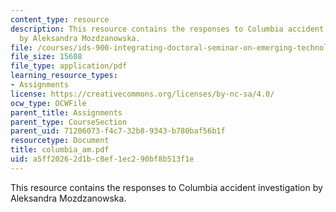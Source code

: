 ```yaml
---
content_type: resource
description: This resource contains the responses to Columbia accident investigation
  by Aleksandra Mozdzanowska.
file: /courses/ids-900-integrating-doctoral-seminar-on-emerging-technologies-fall-2005/a5ff20262d1bc8ef1ec290bf8b513f1e_columbia_am.pdf
file_size: 15608
file_type: application/pdf
learning_resource_types:
- Assignments
license: https://creativecommons.org/licenses/by-nc-sa/4.0/
ocw_type: OCWFile
parent_title: Assignments
parent_type: CourseSection
parent_uid: 71206073-f4c7-32b8-9343-b780baf56b1f
resourcetype: Document
title: columbia_am.pdf
uid: a5ff2026-2d1b-c8ef-1ec2-90bf8b513f1e
---
```

This resource contains the responses to Columbia accident investigation by Aleksandra Mozdzanowska.